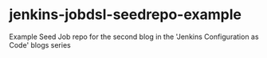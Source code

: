 # jenkins-jobdsl-seedrepo-example
Example Seed Job repo for the second blog in the 'Jenkins Configuration as Code' blogs series
